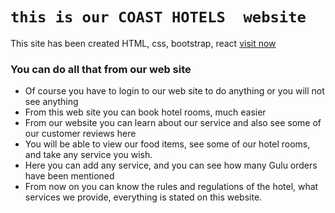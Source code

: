 # `this is our COAST HOTELS  website`

This site has been created HTML, css, bootstrap, react [ visit now ](//hotel-book-bffe7.web.app/)

### You can do all that from our web site
* Of course you have to login to our web site to do anything or you will not see anything
* From this web site you can book hotel rooms, much easier
* From our website you can learn about our service and also see some of our customer reviews here
* You will be able to view our food items, see some of our hotel rooms, and take any service you wish.
* Here you can add any service, and you can see how many Gulu orders have been mentioned
* From now on you can know the rules and regulations of the hotel, what services we provide, everything is stated on this website.
